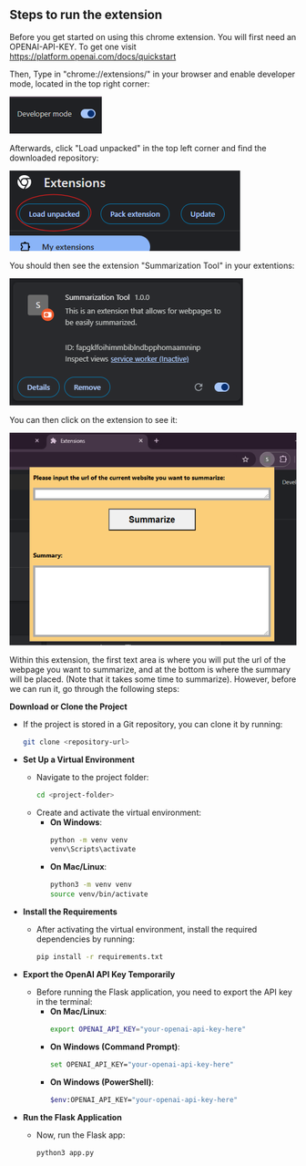 ## Steps to run the extension

Before you get started on using this chrome extension. You will first need an OPENAI-API-KEY. 
To get one visit https://platform.openai.com/docs/quickstart

Then,
Type in "chrome://extensions/" in your browser and enable developer mode, located in the top right corner:

![dev mode switch](https://github.com/Haris-Anees/AI-Powered-Text-Summarization-Tool/blob/8c4822eb85fc69b195181004bc6d900e5fb42aea/images/dev-mode-img.png)

Afterwards, click "Load unpacked" in the top left corner and find the downloaded repository:

![load unpacked button](https://github.com/Haris-Anees/AI-Powered-Text-Summarization-Tool/blob/f3c09a51e42fdd20b0b3087bfe52197fff007912/images/unpack-img.png)

You should then see the extension "Summarization Tool" in your extentions:

![extention visible](https://github.com/Haris-Anees/AI-Powered-Text-Summarization-Tool/blob/f3c09a51e42fdd20b0b3087bfe52197fff007912/images/exten-visible-img.png)

You can then click on the extension to see it:

![extention opened](https://github.com/Haris-Anees/AI-Powered-Text-Summarization-Tool/blob/f3c09a51e42fdd20b0b3087bfe52197fff007912/images/exten-open-img.png)

Within this extension, the first text area is where you will put the url of the webpage you want to summarize, and at the bottom is where the summary will be placed. (Note that it takes some time to summarize). However, before we can run it, go through the following steps:


**Download or Clone the Project**
  - If the project is stored in a Git repository, you can clone it by running:
    ```bash
    git clone <repository-url>
    ```

- **Set Up a Virtual Environment**
  - Navigate to the project folder:
    ```bash
    cd <project-folder>
    ```
  - Create and activate the virtual environment:
    - **On Windows**:
      ```bash
      python -m venv venv
      venv\Scripts\activate
      ```
    - **On Mac/Linux**:
      ```bash
      python3 -m venv venv
      source venv/bin/activate
      ```

- **Install the Requirements**
  - After activating the virtual environment, install the required dependencies by running:
    ```bash
    pip install -r requirements.txt
    ```

- **Export the OpenAI API Key Temporarily**
  - Before running the Flask application, you need to export the API key in the terminal:
    - **On Mac/Linux**:
      ```bash
      export OPENAI_API_KEY="your-openai-api-key-here"
      ```
    - **On Windows (Command Prompt)**:
      ```bash
      set OPENAI_API_KEY="your-openai-api-key-here"
      ```
    - **On Windows (PowerShell)**:
      ```bash
      $env:OPENAI_API_KEY="your-openai-api-key-here"
      ```

- **Run the Flask Application**
  - Now, run the Flask app:
    ```bash
    python3 app.py
    ```

